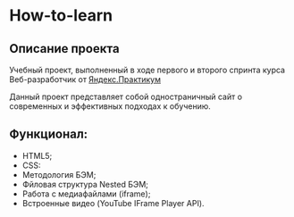 # How-to-learn


## Описание проекта
Учебный проект, выполненный в ходе первого и второго спринта курса Веб-разработчик от [Яндекс.Практикум](https://practicum.yandex.ru/web/)

Данный проект представляет собой одностраничный сайт о современных и эффективных подходах к обучению.

## Функционал:
- HTML5;
- CSS:
- Методология БЭМ;
- Фйловая структура Nested БЭМ;
- Работа с медиафайлами (iframe);
- Встроенные видео (YouTube IFrame Player API).

